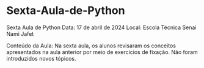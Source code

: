 # Sexta-Aula-de-Python
Sexta Aula de Python
Data: 17 de abril de 2024
Local: Escola Técnica Senai Nami Jafet

Conteúdo da Aula:
Na sexta aula, os alunos revisaram os conceitos apresentados na aula anterior por meio de exercícios de fixação. Não foram introduzidos novos tópicos.
